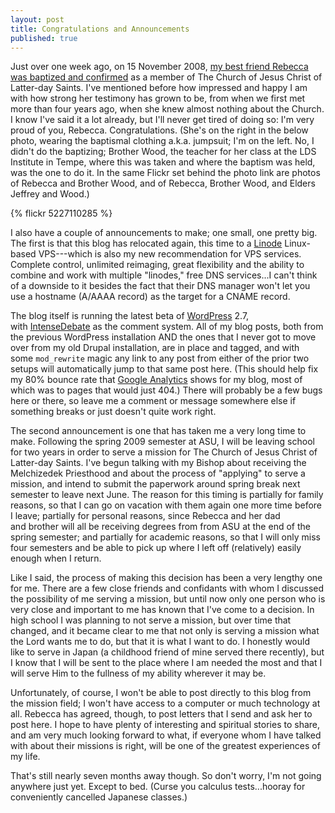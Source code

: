 ```yaml
---
layout: post
title: Congratulations and Announcements
published: true
---
```


Just over one week ago, on 15 November 2008, [my best friend Rebecca was
baptized and confirmed][] as a member of The Church of Jesus Christ of
Latter-day Saints. I've mentioned before how impressed and happy I am
with how strong her testimony has grown to be, from when we first met
more than four years ago, when she knew almost nothing about the Church.
I know I've said it a lot already, but I'll never get tired of doing so:
I'm very proud of you, Rebecca. Congratulations. (She's on the right in
the below photo, wearing the baptismal clothing a.k.a. jumpsuit; I'm on
the left. No, I didn't do the baptizing; Brother Wood, the teacher for
her class at the LDS Institute in Tempe, where this was taken and where
the baptism was held, was the one to do it. In the same Flickr set
behind the photo link are photos of Rebecca and Brother Wood, and of
Rebecca, Brother Wood, and Elders Jeffrey and Wood.)

{% flickr 5227110285 %}

<!-- more -->

I also have a couple of announcements to make; one small, one pretty
big. The first is that this blog has relocated again, this time to
a [Linode][] Linux-based VPS---which is also my new recommendation for
VPS services. Complete control, unlimited reimaging, great flexibility
and the ability to combine and work with multiple "linodes," free DNS
services...I can't think of a downside to it besides the fact that their
DNS manager won't let you use a hostname (A/AAAA record) as the target
for a CNAME record.

The blog itself is running the latest beta of [WordPress][] 2.7,
with [IntenseDebate][] as the comment system. All of my blog posts, both
from the previous WordPress installation AND the ones that I never got
to move over from my old Drupal installation, are in place and tagged,
and with some `mod_rewrite` magic any link to any post from either of
the prior two setups will automatically jump to that same post here.
(This should help fix my 80% bounce rate that [Google Analytics][] shows
for my blog, most of which was to pages that would just 404.) There will
probably be a few bugs here or there, so leave me a comment or message
somewhere else if something breaks or just doesn't quite work right.

The second announcement is one that has taken me a very long time to
make. Following the spring 2009 semester at ASU, I will be leaving
school for two years in order to serve a mission for The Church of Jesus
Christ of Latter-day Saints. I've begun talking with my Bishop about
receiving the Melchizedek Priesthood and about the process of "applying"
to serve a mission, and intend to submit the paperwork around spring
break next semester to leave next June. The reason for this timing is
partially for family reasons, so that I can go on vacation with them
again one more time before I leave; partially for personal reasons,
since Rebecca and her dad and brother will all be receiving degrees from
from ASU at the end of the spring semester; and partially for academic
reasons, so that I will only miss four semesters and be able to pick up
where I left off (relatively) easily enough when I return.

Like I said, the process of making this decision has been a very lengthy
one for me. There are a few close friends and confidants with whom I
discussed the possibility of me serving a mission, but until now only
one person who is very close and important to me has known that I've
come to a decision. In high school I was planning to not serve a
mission, but over time that changed, and it became clear to me that not
only is serving a mission what the Lord wants me to do, but that it is
what I want to do. I honestly would like to serve in Japan (a childhood
friend of mine served there recently), but I know that I will be sent to
the place where I am needed the most and that I will serve Him to the
fullness of my ability wherever it may be.

Unfortunately, of course, I won't be able to post directly to this blog
from the mission field; I won't have access to a computer or much
technology at all. Rebecca has agreed, though, to post letters that I
send and ask her to post here. I hope to have plenty of interesting and
spiritual stories to share, and am very much looking forward to what, if
everyone whom I have talked with about their missions is right, will be
one of the greatest experiences of my life.

That's still nearly seven months away though. So don't worry, I'm not
going anywhere just yet. Except to bed. (Curse you calculus
tests...hooray for conveniently cancelled Japanese classes.)

[my best friend Rebecca was baptized and confirmed]: http://beccainbloom.blogspot.com/2008/11/november-15.html
[Linode]: http://www.linode.com/
[WordPress]: http://wordpress.org/
[IntenseDebate]: http://intensedebate.com/
[Google Analytics]: http://www.google.com/analytics/
[brother]: http://chris.workmotive.com/
